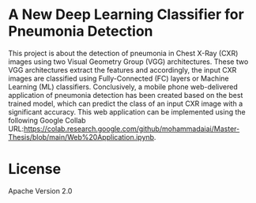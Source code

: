 # A New Deep Learning Classifier for Pneumonia Detection
This project is about the detection of pneumonia in Chest X-Ray (CXR) images using two Visual Geometry Group (VGG) architectures. These two VGG architectures extract the features and accordingly, the input CXR images are classified using Fully-Connected (FC) layers or Machine Learning (ML) classifiers. Conclusively, a mobile phone web-delivered application of pneumonia detection has been created based on the best trained model, which can predict the class of an input CXR image with a significant accuracy. This web application can be implemented using the following Google Collab URL:https://colab.research.google.com/github/mohammadaiai/Master-Thesis/blob/main/Web%20Application.ipynb.
# License
Apache Version 2.0

